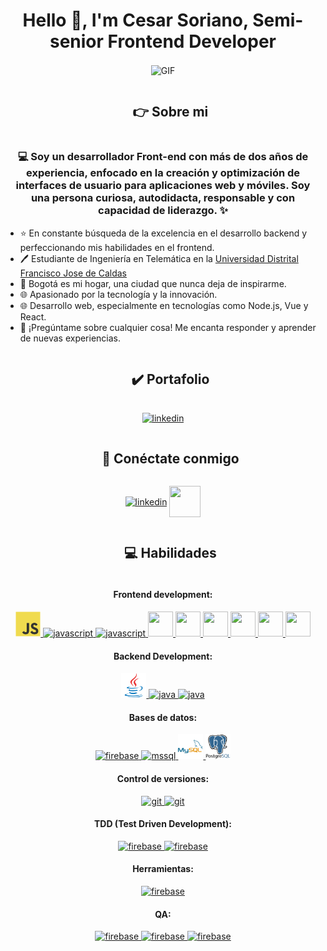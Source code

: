 <h1 align="center">Hello 👋, I'm Cesar Soriano, Semi-senior Frontend Developer</h1>

<p target="_blank" align="center">
  <img align="center" top="500" height="300" width="400" alt="GIF" src="https://media.giphy.com/media/SWoSkN6DxTszqIKEqv/giphy.gif">
</p>

<div id="user-content-toc">
  <ul align="center">
    <summary><h2 style="display: inline-block">👉 Sobre mi</h2></summary>
  </ul>
</div>

<h3 align="center">💻 Soy un desarrollador Front-end con más de dos años de experiencia, enfocado en la creación y optimización de interfaces de usuario para aplicaciones web y móviles. Soy una persona curiosa, autodidacta, responsable y con capacidad de liderazgo. ✨</h3>

- ⭐ En constante búsqueda de la excelencia en el desarrollo backend y perfeccionando mis habilidades en el frontend.
- 🖊️ Estudiante de Ingeniería en Telemática en la [Universidad Distrital Francisco Jose de Caldas](https://www.udistrital.edu.co/inicio)
- 🏡 Bogotá es mi hogar, una ciudad que nunca deja de inspirarme.
- 🌐 Apasionado por la tecnología y la innovación.
- 🌐 Desarrollo web, especialmente en tecnologías como Node.js, Vue y React.
- 💬 ¡Pregúntame sobre cualquier cosa! Me encanta responder y aprender de nuevas experiencias.

<div id="user-content-toc">
  <ul align="center">
    <summary><h2 style="display: inline-block">✔️ Portafolio</h2></summary>
  </ul>
</div>

<p align="center">
<a href="https://www.linkedin.com/in/cesar-yecid-soriano-pinzon-35b9a5194/" target="blank"><img align="center" src="https://buscarv.com.mx/wp-content/uploads/2018/07/www-1.gif" alt="linkedin" height="100" width="200" /></a>  
</p>

<div id="user-content-toc">
  <ul align="center">
    <summary><h2 style="display: inline-block">🤝 Conéctate conmigo</h2></summary>
  </ul>
</div>

<!--icons and links-->
<p align="center">
<a href="https://www.linkedin.com/in/cesar-yecid-soriano-pinzon-35b9a5194/" target="blank"><img align="center" src="https://user-images.githubusercontent.com/88904952/234979284-68c11d7f-1acc-4f0c-ac78-044e1037d7b0.png" alt="linkedin" height="50" width="50" /></a>
<a href="mailto:cysp97@gmail.com" target="blank"><img align="center" src="https://images.vexels.com/media/users/3/140131/isolated/preview/cc86a9f4ca65a140b2edadf3f87f2c17-diseno-de-icono-de-circulo-de-correo-electronico.png" height="50" width="50" /></a>   
</p>

<div id="user-content-toc">
  <ul align="center">
    <summary><h2 style="display: inline-block">💻 Habilidades</h2></summary>
  </ul>
</div>

<h4 align="center">Frontend development:</h4>
<p align="center">
  <a href="https://developer.mozilla.org/en-US/docs/Web/JavaScript" target="_blank" rel="noreferrer"> <img       src="https://raw.githubusercontent.com/devicons/devicon/master/icons/javascript/javascript-original.svg" alt="javascript" width="40" height="40"/> </a> 
  <a href="https://vuejs.org/" target="_blank" rel="noreferrer"> <img       src="https://upload.wikimedia.org/wikipedia/commons/thumb/9/95/Vue.js_Logo_2.svg/250px-Vue.js_Logo_2.svg.png" alt="javascript" width="40" height="40"/> </a>
  <a href="https://angularjs.org/" target="_blank" rel="noreferrer"> <img       src="https://miro.medium.com/v2/resize:fit:640/format:webp/1*15CYVZdpsxir8KLdxEZytg.png" alt="javascript" width="40" height="40"/> </a>
  <a href="https://react.dev/" target="_blank" rel="noreferrer"> <img       src="https://upload.wikimedia.org/wikipedia/commons/thumb/4/47/React.svg/250px-React.svg.png" width="40" height="40"/> 
</a>
  <a href="https://www.typescriptlang.org/" target="_blank" rel="noreferrer"> <img       src="https://upload.wikimedia.org/wikipedia/commons/thumb/4/4c/Typescript_logo_2020.svg/300px-Typescript_logo_2020.svg.png" width="40" height="40"/> 
</a>
  <a href="https://lenguajehtml.com/html/" target="_blank" rel="noreferrer"> <img       src="https://upload.wikimedia.org/wikipedia/commons/thumb/6/61/HTML5_logo_and_wordmark.svg/250px-HTML5_logo_and_wordmark.svg.png" width="40" height="40"/> 
</a>
  <a href="https://lenguajecss.com/css/introduccion/que-es-css/" target="_blank" rel="noreferrer"> <img       src="https://cms.rootstack.com/sites/default/files/inline-images/css3.png" width="40" height="40"/> 
</a>
  <a href="https://tailwindcss.com/" target="_blank" rel="noreferrer"> <img       src="https://logowik.com/content/uploads/images/tailwind-css3232.logowik.com.webp" width="40" height="40"/> 
</a>
  <a href="https://getbootstrap.com/" target="_blank" rel="noreferrer"> <img       src="https://getbootstrap.com/docs/5.3/assets/brand/bootstrap-logo-shadow.png" width="40" height="40"/> 
</a>
</p>

<h4 align="center">Backend Development:</h4>
<p align="center"> 
  <a href="https://www.java.com" target="_blank" rel="noreferrer"> <img src="https://raw.githubusercontent.com/devicons/devicon/master/icons/java/java-original.svg" alt="java" width="40" height="40"/> </a> 
  <a href="https://www.python.org/" target="_blank" rel="noreferrer"> <img src="https://upload.wikimedia.org/wikipedia/commons/thumb/0/0a/Python.svg/250px-Python.svg.png" alt="java" width="40" height="40"/> </a>
  <a href="https://www.djangoproject.com/" target="_blank" rel="noreferrer"> <img src="https://1000marcas.net/wp-content/uploads/2021/06/Django-Logo-500x313.png" alt="java" width="40" height="40"/> </a>
</p>

<h4 align="center">Bases de datos:</h4>
<p align="center"> <a href="https://firebase.google.com/" target="_blank" rel="noreferrer"> <img src="https://www.vectorlogo.zone/logos/firebase/firebase-icon.svg" alt="firebase" width="40" height="40"/> </a> <a href="https://www.microsoft.com/en-us/sql-server" target="_blank" rel="noreferrer"> <img src="https://www.svgrepo.com/show/303229/microsoft-sql-server-logo.svg" alt="mssql" width="40" height="40"/> </a> <a href="https://www.mysql.com/" target="_blank" rel="noreferrer"> <img src="https://raw.githubusercontent.com/devicons/devicon/master/icons/mysql/mysql-original-wordmark.svg" alt="mysql" width="40" height="40"/> </a> <a href="https://www.postgresql.org" target="_blank" rel="noreferrer"> <img src="https://raw.githubusercontent.com/devicons/devicon/master/icons/postgresql/postgresql-original-wordmark.svg" alt="postgresql" width="40" height="40"/> </a> </p>

<h4 align="center">Control de versiones:</h4>
<p align="center"> 
  <a href="https://git-scm.com/" target="_blank" rel="noreferrer"> <img src="https://www.vectorlogo.zone/logos/git-scm/git-scm-icon.svg" alt="git" width="40" height="40"/>
  </a>
  <a href="https://docs.github.com/es" target="_blank" rel="noreferrer"> <img src="https://github.githubassets.com/assets/GitHub-Mark-ea2971cee799.png" alt="git" width="40" height="40"/>
  </a>
</p>

<h4 align="center">TDD (Test Driven Development):</h4>
<p align="center"> 
  <a href="https://jestjs.io/" target="_blank" rel="noreferrer"> <img src="https://cdn.freebiesupply.com/logos/large/2x/jest-logo-png-transparent.png" alt="firebase" width="40" height="40"/>
  </a> 
  <a href="https://testing-library.com/" target="_blank" rel="noreferrer"> <img src="https://testing-library.com/img/octopus-64x64.png" alt="firebase" width="40" height="40"/>
  </a> 
</p>

<h4 align="center">Herramientas:</h4>
<p align="center"> 
  <a href="https://www.atlassian.com/es/software/jira" target="_blank" rel="noreferrer"> <img src="https://cdn.icon-icons.com/icons2/2699/PNG/512/atlassian_jira_logo_icon_170511.png" alt="firebase" width="40" height="40"/>
  </a> 
</p>

<h4 align="center">QA:</h4>
<p align="center"> 
  <a href="https://www.tecnologias-informacion.com/testingmanual.html" target="_blank" rel="noreferrer"> <img src="https://w7.pngwing.com/pngs/683/965/png-transparent-software-testing-functional-testing-computer-software-manual-testing-software-engineering-software-test-hand-quality-assurance-systems-development-life-cycle-thumbnail.png" alt="firebase" width="40" height="40"/>
  </a> 
  <a href="https://qalified.com/es/blog/pruebas-regresion/" target="_blank" rel="noreferrer"> <img src="https://qalified.com/wp-content/uploads/2023/02/Regression-Testing-.png" alt="firebase" width="60" height="40"/>
  </a> 
  </a> 
  <a href="https://www.atlassian.com/es/agile/project-management/user-stories" target="_blank" rel="noreferrer"> <img src="https://miro.medium.com/v2/resize:fit:2732/1*OXgRHuX1LBXOcWEUL8-oUQ.png" alt="firebase" width="80" height="40"/>
  </a> 
</p>